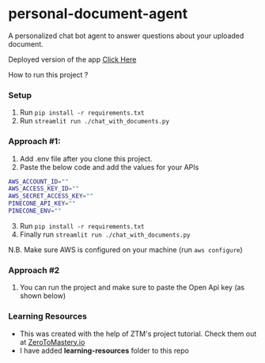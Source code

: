 # personal-document-agent

A personalized chat bot agent to answer questions about your uploaded document.

Deployed version of the app [Click Here](https://chat-with-document.streamlit.app/)

How to run this project ?

### Setup

1. Run `pip install -r requirements.txt`
2. Run `streamlit run ./chat_with_documents.py`

### Approach #1: 

1. Add .env file after you clone this project.
2. Paste the below code and add the values for your APIs

```sh
AWS_ACCOUNT_ID=""
AWS_ACCESS_KEY_ID=""
AWS_SECRET_ACCESS_KEY=""
PINECONE_API_KEY=""
PINECONE_ENV=""
```

3. Run `pip install -r requirements.txt`
4. Finally run `streamlit run ./chat_with_documents.py`

N.B. Make sure AWS is configured on your machine (run `aws configure`) 

### Approach #2

1. You can run the project and make sure to paste the Open Api key (as shown below)

### Learning Resources
- This was created with the help of ZTM's project tutorial. Check them out at [ZeroToMastery.io](https://academy.zerotomastery.io/)
- I have added **learning-resources** folder to this repo
